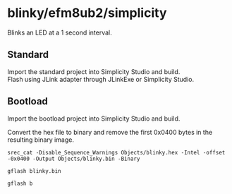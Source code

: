 blinky/efm8ub2/simplicity
==============

Blinks an LED at a 1 second interval.

Standard
-----------

Import the standard project into Simplicity Studio and build.  
Flash using JLink adapter through JLinkExe or Simplicity Studio.

Bootload
-----------

Import the bootload project into Simplicity Studio and build. 

Convert the hex file to binary and remove the first 0x0400 bytes
in the resulting binary image.

`srec_cat -Disable_Sequence_Warnings Objects/blinky.hex -Intel -offset -0x0400 -Output Objects/blinky.bin -Binary`

`gflash blinky.bin`

`gflash b`